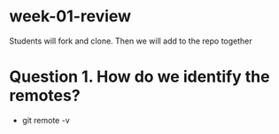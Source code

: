 # week-01-review
Students will fork and clone. Then we will add to the repo together
# Question 1. How do we identify the remotes?
- git remote -v